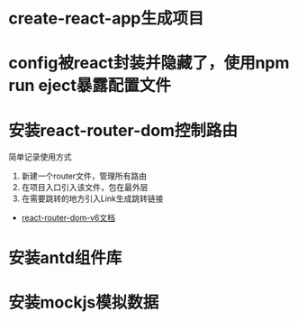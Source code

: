 # create-react-app生成项目
# config被react封装并隐藏了，使用npm run eject暴露配置文件
# 安装react-router-dom控制路由

简单记录使用方式
1. 新建一个router文件，管理所有路由
2. 在项目入口引入该文件，包在最外层
3. 在需要跳转的地方引入Link生成跳转链接

-	[react-router-dom-v6文档](https://github.com/remix-run/react-router/blob/main/docs/getting-started/tutorial.md)

# 安装antd组件库
# 安装mockjs模拟数据